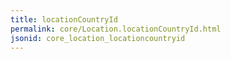 ```yaml
---
title: locationCountryId
permalink: core/Location.locationCountryId.html
jsonid: core_location_locationcountryid
---
```

